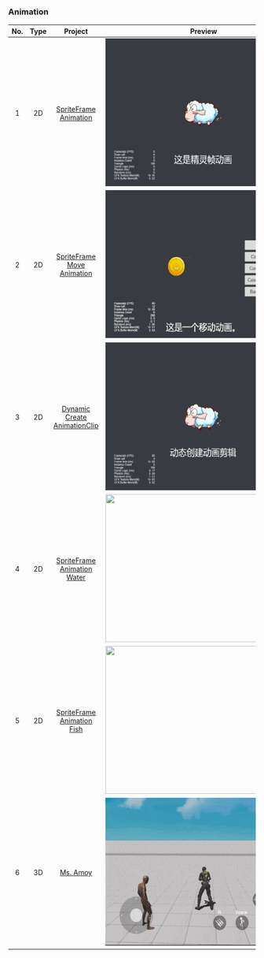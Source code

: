 ### Animation
| No. | Type | Project | Preview |
| :---: | :---: | :---: | :---: |
| 1 | 2D | [SpriteFrame Animation](https://github.com/yeshao2069/CocosCreatorHowToUse/tree/v3.7.x/proj/Animation/Creator3.7.0_2D_SpriteFrameAnimation)  | <div align=center><img src="../../gif/202203/2022030211.gif" width="400" height="300" /></div> |
| 2 | 2D | [SpriteFrame Move Animation](https://github.com/yeshao2069/CocosCreatorHowToUse/tree/v3.7.x/proj/Animation/Creator3.7.0_2D_SpriteMoveAnimation)  | <div align=center><img src="../../gif/202203/2022030212.gif" width="400" height="300" /></div> |
| 3 | 2D | [Dynamic Create AnimationClip](https://github.com/yeshao2069/CocosCreatorHowToUse/tree/v3.7.x/proj/Animation/Creator3.7.0_2D_CreateAnimationClip)  | <div align=center><img src="../../gif/202203/2022030213.gif" width="400" height="300" /> </div> |
| 4 | 2D | [SpriteFrame Animation Water](https://github.com/yeshao2069/CocosCreatorHowToUse/tree/v3.7.x/proj/Animation/Creator3.7.0_2D_AnimationWater)  | <div align=center><img src="../../gif/202205/2022052201.gif" width="400" height="300" /> </div> |
| 5 | 2D | [SpriteFrame Animation Fish](https://github.com/yeshao2069/CocosCreatorHowToUse/tree/v3.7.x/proj/Animation/Creator3.7.0_2D_AnimationFish)  | <div align=center><img src="../../gif/202205/2022052202.gif" width="400" height="300" /> </div> |
| 6 | 3D | [Ms. Amoy](https://github.com/yeshao2069/CocosCreatorHowToUse/tree/v3.7.x/proj/Animation/Creator3.7.0_3D_MsAmoy) | <div align=center><img src="../../gif/202209/2022091401.gif" width="400" height="300" /> </div> |